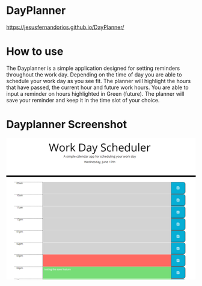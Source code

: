 # DayPlanner
 https://jesusfernandorios.github.io/DayPlanner/

# How to use

The Dayplanner is a simple application designed for setting reminders throughout the work day. Depending on the time of day you are able to schedule your work day as you see fit. The planner will highlight the hours that have passed, the current hour and future work hours. You are able to input a reminder on hours highlighted in Green (future). The planner will save your reminder and keep it in the time slot of your choice.

# Dayplanner Screenshot

![DayplannerScreenshot](Dayplanner.png)







